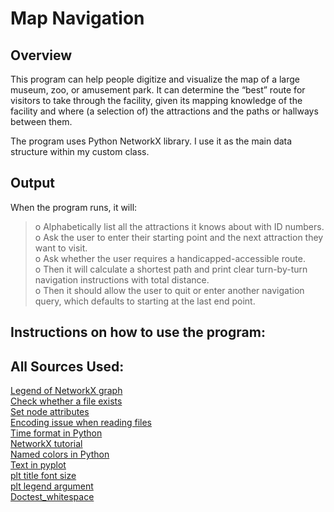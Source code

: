 # Map Navigation

## Overview 
This program can help people digitize and visualize the map of a large museum, zoo, or amusement park. 
It can determine the “best” route for visitors to take through the facility, given its mapping knowledge of the facility and
where (a selection of) the attractions and the paths or hallways between them. 

The program uses Python NetworkX library. I use it as the main data structure within my custom class.

## Output
When the program runs, it will:<br>
>o Alphabetically list all the attractions it knows about with ID numbers. <br>
o Ask the user to enter their starting point and the next attraction they want to visit.<br>
o Ask whether the user requires a handicapped-accessible route.<br>
o Then it will calculate a shortest path and print clear turn-by-turn navigation
instructions with total distance.<br>
o Then it should allow the user to quit or enter another navigation query, which defaults
to starting at the last end point.

## Instructions on how to use the program:


## All Sources Used:
[Legend of NetworkX graph](https://stackoverflow.com/questions/32931484/legend-for-networkx-draw-function?lq=1&utm_medium=organic&utm_source=google_rich_qa&utm_campaign=google_rich_qa)<br>
[Check whether a file exists](https://docs.python.org/3/library/pathlib.html)<br>
[Set node attributes](https://networkx.github.io/documentation/stable/reference/generated/networkx.classes.function.set_node_attributes.html)<br>
[Encoding issue when reading files](https://stackoverflow.com/a/49150749)<br>
[Time format in Python](https://docs.python.org/3/library/time.html)<br>
[NetworkX tutorial](http://avinashu.com/tutorial/pythontutorialnew/NetworkXBasics.html)<br>
[Named colors in Python](https://stackoverflow.com/questions/22408237/named-colors-in-matplotlib?utm_medium=organic&utm_source=google_rich_qa&utm_campaign=google_rich_qa)<br>
[Text in pyplot](https://stackoverflow.com/questions/8482588/putting-text-in-top-left-corner-of-matplotlib-plot?utm_medium=organic&utm_source=google_rich_qa&utm_campaign=google_rich_qa)<br>
[plt title font size](https://stackoverflow.com/questions/25036699/how-to-increase-plt-title-font-size/25037902?utm_medium=organic&utm_source=google_rich_qa&utm_campaign=google_rich_qa)<br>
[plt legend argument](https://matplotlib.org/api/_as_gen/matplotlib.pyplot.legend.html)<br>
[Doctest_whitespace](https://docs.python.org/3/library/doctest.html#doctest.NORMALIZE_WHITESPACE)<br>

